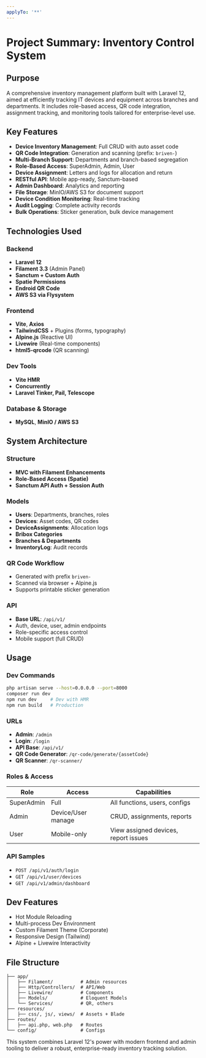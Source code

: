 ```yaml
---
applyTo: '**'
---
```

#  Project Summary: Inventory Control System

## Purpose

A comprehensive inventory management platform built with Laravel 12, aimed at efficiently tracking IT devices and equipment across branches and departments. It includes role-based access, QR code integration, assignment tracking, and monitoring tools tailored for enterprise-level use.

## Key Features

* **Device Inventory Management**: Full CRUD with auto asset code
* **QR Code Integration**: Generation and scanning (prefix: `briven-`)
* **Multi-Branch Support**: Departments and branch-based segregation
* **Role-Based Access**: SuperAdmin, Admin, User
* **Device Assignment**: Letters and logs for allocation and return
* **RESTful API**: Mobile app-ready, Sanctum-based
* **Admin Dashboard**: Analytics and reporting
* **File Storage**: MinIO/AWS S3 for document support
* **Device Condition Monitoring**: Real-time tracking
* **Audit Logging**: Complete activity records
* **Bulk Operations**: Sticker generation, bulk device management

## Technologies Used

### Backend

* **Laravel 12**
* **Filament 3.3** (Admin Panel)
* **Sanctum + Custom Auth**
* **Spatie Permissions**
* **Endroid QR Code**
* **AWS S3 via Flysystem**

### Frontend

* **Vite**, **Axios**
* **TailwindCSS** + Plugins (forms, typography)
* **Alpine.js** (Reactive UI)
* **Livewire** (Real-time components)
* **html5-qrcode** (QR scanning)

### Dev Tools

* **Vite HMR**
* **Concurrently**
* **Laravel Tinker, Pail, Telescope**

### Database & Storage

* **MySQL**, **MinIO / AWS S3**

## System Architecture

### Structure

* **MVC with Filament Enhancements**
* **Role-Based Access (Spatie)**
* **Sanctum API Auth + Session Auth**

### Models

* **Users**: Departments, branches, roles
* **Devices**: Asset codes, QR codes
* **DeviceAssignments**: Allocation logs
* **Bribox Categories**
* **Branches & Departments**
* **InventoryLog**: Audit records

### QR Code Workflow

* Generated with prefix `briven-`
* Scanned via browser + Alpine.js
* Supports printable sticker generation

### API

* **Base URL**: `/api/v1/`
* Auth, device, user, admin endpoints
* Role-specific access control
* Mobile support (full CRUD)

## Usage

### Dev Commands

```bash
php artisan serve --host=0.0.0.0 --port=8000
composer run dev
npm run dev     # Dev with HMR
npm run build   # Production
```

### URLs

* **Admin**: `/admin`
* **Login**: `/login`
* **API Base**: `/api/v1/`
* **QR Code Generator**: `/qr-code/generate/{assetCode}`
* **QR Scanner**: `/qr-scanner/`

### Roles & Access

| Role       | Access             | Capabilities                         |
| ---------- | ------------------ | ------------------------------------ |
| SuperAdmin | Full               | All functions, users, configs        |
| Admin      | Device/User manage | CRUD, assignments, reports           |
| User       | Mobile-only        | View assigned devices, report issues |

### API Samples

* `POST /api/v1/auth/login`
* `GET /api/v1/user/devices`
* `GET /api/v1/admin/dashboard`

## Dev Features

* Hot Module Reloading
* Multi-process Dev Environment
* Custom Filament Theme (Corporate)
* Responsive Design (Tailwind)
* Alpine + Livewire Interactivity

## File Structure

```
├── app/
│   ├── Filament/          # Admin resources
│   ├── Http/Controllers/  # API/Web
│   ├── Livewire/          # Components
│   ├── Models/            # Eloquent Models
│   └── Services/          # QR, others
├── resources/
│   ├── css/, js/, views/  # Assets + Blade
├── routes/
│   ├── api.php, web.php   # Routes
└── config/                # Configs
```

This system combines Laravel 12's power with modern frontend and admin tooling to deliver a robust, enterprise-ready inventory tracking solution.
